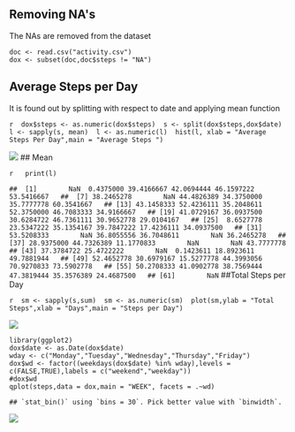 Removing NA's
-------------

The NAs are removed from the dataset

    doc <- read.csv("activity.csv")
    dox <- subset(doc,doc$steps != "NA") 

Average Steps per Day
---------------------

It is found out by splitting with respect to date and applying mean
function

`r  dox$steps <- as.numeric(dox$steps)  s <- split(dox$steps,dox$date)  l <- sapply(s, mean)  l <- as.numeric(l)  hist(l, xlab = "Average Steps Per Day",main = "Average Steps ")`

![](pa1_doc_files/figure-markdown_strict/unnamed-chunk-2-1.png) \#\#
Mean

`r   print(l)`

`##  [1]        NaN  0.4375000 39.4166667 42.0694444 46.1597222 53.5416667   ##  [7] 38.2465278        NaN 44.4826389 34.3750000 35.7777778 60.3541667   ## [13] 43.1458333 52.4236111 35.2048611 52.3750000 46.7083333 34.9166667   ## [19] 41.0729167 36.0937500 30.6284722 46.7361111 30.9652778 29.0104167   ## [25]  8.6527778 23.5347222 35.1354167 39.7847222 17.4236111 34.0937500   ## [31] 53.5208333        NaN 36.8055556 36.7048611        NaN 36.2465278   ## [37] 28.9375000 44.7326389 11.1770833        NaN        NaN 43.7777778   ## [43] 37.3784722 25.4722222        NaN  0.1423611 18.8923611 49.7881944   ## [49] 52.4652778 30.6979167 15.5277778 44.3993056 70.9270833 73.5902778   ## [55] 50.2708333 41.0902778 38.7569444 47.3819444 35.3576389 24.4687500   ## [61]        NaN`
\#\#Total Steps per Day

`r  sm <- sapply(s,sum)  sm <- as.numeric(sm)  plot(sm,ylab = "Total Steps",xlab = "Days",main = "Steps per Day")`

![](pa1_doc_files/figure-markdown_strict/unnamed-chunk-4-1.png)

    library(ggplot2)
    dox$date <- as.Date(dox$date)
    wday <- c("Monday","Tuesday","Wednesday","Thursday","Friday")
    dox$wd <- factor((weekdays(dox$date) %in% wday),levels = c(FALSE,TRUE),labels = c("weekend","weekday"))
    #dox$wd
    qplot(steps,data = dox,main = "WEEK", facets = .~wd)

    ## `stat_bin()` using `bins = 30`. Pick better value with `binwidth`.

![](pa1_doc_files/figure-markdown_strict/unnamed-chunk-5-1.png)
